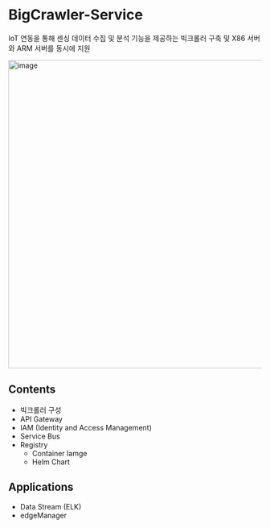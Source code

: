 # BigCrawler-Service

IoT 연동을 통해 센싱 데이터 수집 및 분석 기능을 제공하는 빅크롤러 구축 및 X86 서버와 ARM 서버를 동시에 지원

<img width="612" alt="image" src="https://github.com/CompactEdge/BigCrawler-Service/assets/86282316/c1319e90-1a65-40ac-a17e-40b4324b60e4">

## Contents

- 빅크롤러 구성 
- API Gateway
- IAM (Identity and Access Management)
- Service Bus
- Registry
  - Container Iamge
  - Helm Chart

## Applications

- Data Stream (ELK)
- edgeManager
